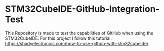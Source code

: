 # STM32CubeIDE-GitHub-Integration-Test
This Repository is made to test the capabilities of GitHub when using the STM32CubeIDE. For this project I follow this tutorial: https://shadyelectronics.com/how-to-use-github-with-stm32cubeide/
